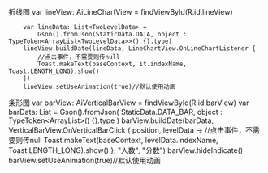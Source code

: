 折线图
       var lineView: AiLineChartView = findViewById(R.id.lineView)

        var lineData: List<TwoLevelData> =
            Gson().fromJson(StaticData.DATA, object : TypeToken<ArrayList<TwoLevelData>>() {}.type)
        lineView.buildDate(lineData, LineChartView.OnLineChartListener {
            //点击事件，不需要则传null
            Toast.makeText(baseContext, it.indexName, Toast.LENGTH_LONG).show()
        })
        lineView.setUseAnimation(true)//默认使用动画



条形图
         var barView: AiVerticalBarView = findViewById(R.id.barView)
        var barData: List<TwoLevelData> = Gson().fromJson(
            StaticData.DATA_BAR,
            object : TypeToken<ArrayList<TwoLevelData>>() {}.type
        )
        barView.buildDate(barData, VerticalBarView.OnVerticalBarClick { position, levelData ->
            //点击事件，不需要则传null
            Toast.makeText(baseContext, levelData.indexName, Toast.LENGTH_LONG).show()
        }, "人数", "分数")
        barView.hideIndicate()
        barView.setUseAnimation(true)//默认使用动画
